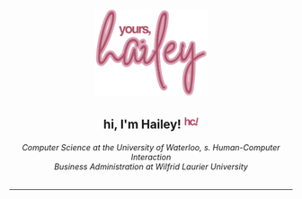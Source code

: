 <div align="center">
  <img src="https://github.com/chanhailey/chanhailey/blob/03ac7bef3cecb1ea9e53db422e5a6e96c2ec2080/assets/titlesign.png" width=200></img>
<h2>hi, I'm Hailey!
<img src="https://github.com/chanhailey/chanhailey/blob/03ac7bef3cecb1ea9e53db422e5a6e96c2ec2080/assets/hc!.svg" width=26></img></h2>
<h6>Computer Science at the University of Waterloo, s. Human-Computer Interaction
<br/>
Business Administration at Wilfrid Laurier University</h6>

---

</div>
